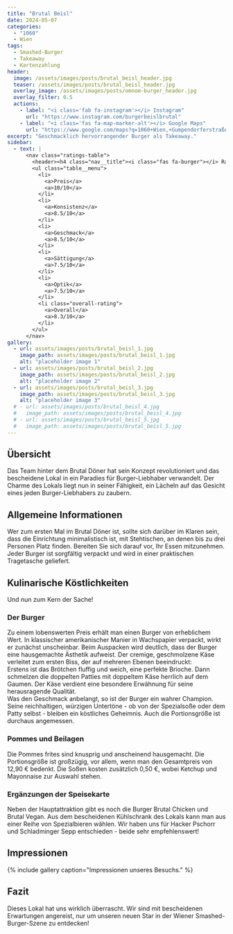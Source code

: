 ```yaml
---
title: "Brutal Beisl"
date: 2024-05-07
categories:
  - "1060"
  - Wien
tags:
  - Smashed-Burger
  - Takeaway
  - Kartenzahlung
header:
  image: /assets/images/posts/brutal_beisl_header.jpg
  teaser: /assets/images/posts/brutal_beisl_header.jpg
  overlay_image: /assets/images/posts/omnom-burger_header.jpg
  overlay_filter: 0.5
  actions:
    - label: "<i class='fab fa-instagram'></i> Instagram"
      url: "https://www.instagram.com/burgerbeislbrutal"
    - label: "<i class='fas fa-map-marker-alt'></i> Google Maps"
      url: "https://www.google.com/maps?q=1060+Wien,+Gumpendorferstraße+33"
excerpt: "Geschmacklich hervorrangender Burger als Takeaway."
sidebar:
  - text: |
      <nav class="ratings-table">
        <header><h4 class="nav__title"><i class="fas fa-burger"></i> Ratings</h4></header>
        <ul class="table__menu">
          <li>
            <a>Preis</a>
            <a>10/10</a>
          </li>
          <li>
            <a>Konsistenz</a>
            <a>8.5/10</a>
          </li>
          <li>
            <a>Geschmack</a>
            <a>8.5/10</a>
          </li>
          <li>
            <a>Sättigung</a>
            <a>7.5/10</a>
          </li>
          <li>
            <a>Optik</a>
            <a>7.5/10</a>
          </li>
          <li class="overall-rating">
            <a>Overall</a>
            <a>8.3/10</a>
          </li>
        </ul>
      </nav>
gallery:
  - url: assets/images/posts/brutal_beisl_1.jpg
    image_path: assets/images/posts/brutal_beisl_1.jpg
    alt: "placeholder image 1"
  - url: assets/images/posts/brutal_beisl_2.jpg
    image_path: assets/images/posts/brutal_beisl_2.jpg
    alt: "placeholder image 2"
  - url: assets/images/posts/brutal_beisl_3.jpg
    image_path: assets/images/posts/brutal_beisl_3.jpg
    alt: "placeholder image 3"
  # - url: assets/images/posts/brutal_beisl_4.jpg
  #   image_path: assets/images/posts/brutal_beisl_4.jpg
  # - url: assets/images/posts/brutal_beisl_5.jpg
  #   image_path: assets/images/posts/brutal_beisl_5.jpg
---
```

## Übersicht 
Das Team hinter dem Brutal Döner hat sein Konzept revolutioniert und das bescheidene Lokal in ein Paradies für Burger-Liebhaber verwandelt. Der Charme des Lokals liegt nun in seiner Fähigkeit, ein Lächeln auf das Gesicht eines jeden Burger-Liebhabers zu zaubern.

## Allgemeine Informationen
Wer zum ersten Mal im Brutal Döner ist, sollte sich darüber im Klaren sein, dass die Einrichtung minimalistisch ist, mit Stehtischen, an denen bis zu drei Personen Platz finden. Bereiten Sie sich darauf vor, Ihr Essen mitzunehmen. Jeder Burger ist sorgfältig verpackt und wird in einer praktischen Tragetasche geliefert.

## Kulinarische Köstlichkeiten
Und nun zum Kern der Sache!

### Der Burger
Zu einem lobenswerten Preis erhält man einen Burger von erheblichem Wert. In klassischer amerikanischer Manier in Wachspapier verpackt, wirkt er zunächst unscheinbar. Beim Auspacken wird deutlich, dass der Burger eine hausgemachte Ästhetik aufweist. Der cremige, geschmolzene Käse verleitet zum ersten Biss, der auf mehreren Ebenen beeindruckt:  
Erstens ist das Brötchen fluffig und weich, eine perfekte Brioche. Dann schmelzen die doppelten Patties mit doppeltem Käse herrlich auf dem Gaumen. Der Käse verdient eine besondere Erwähnung für seine herausragende Qualität.  
Was den Geschmack anbelangt, so ist der Burger ein wahrer Champion. Seine reichhaltigen, würzigen Untertöne - ob von der Spezialsoße oder dem Patty selbst - bleiben ein köstliches Geheimnis. Auch die Portionsgröße ist durchaus angemessen.

### Pommes und Beilagen
Die Pommes frites sind knusprig und anscheinend hausgemacht. Die Portionsgröße ist großzügig, vor allem, wenn man den Gesamtpreis von 12,90 € bedenkt. Die Soßen kosten zusätzlich 0,50 €, wobei Ketchup und Mayonnaise zur Auswahl stehen.

### Ergänzungen der Speisekarte 
Neben der Hauptattraktion gibt es noch die Burger Brutal Chicken und Brutal Vegan. Aus dem bescheidenen Kühlschrank des Lokals kann man aus einer Reihe von Spezialbieren wählen. Wir haben uns für Hacker Pschorr und Schladminger Sepp entschieden - beide sehr empfehlenswert!

## Impressionen
{% include gallery caption="Impressionen unseres Besuchs." %}

## Fazit 
Dieses Lokal hat uns wirklich überrascht. Wir sind mit bescheidenen Erwartungen angereist, nur um unseren neuen Star in der Wiener Smashed-Burger-Szene zu entdecken!
